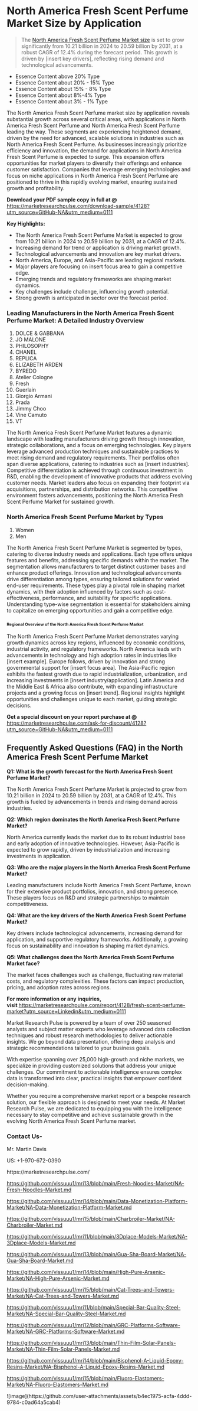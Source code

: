 <h1>North America Fresh Scent Perfume Market&nbsp;Size by Application</h1><blockquote><p>The <a href="https://marketresearchpulse.com/download-sample/4128?utm_source=GitHub-NA&amp;utm_medium=0111">North America Fresh Scent Perfume Market size</a> is set to grow significantly from 10.21 billion in 2024 to 20.59 billion by 2031, at a robust CAGR of 12.4% during the forecast period. This growth is driven by [insert key drivers], reflecting rising demand and technological advancements.</p></blockquote><ul><li>Essence Content above 20% Type <li> Essence Content about 20% - 15% Type <li> Essence Content about 15% - 8% Type <li> Essence Content about 8%-4% Type <li> Essence Content about 3% - 1% Type</li></ul><p>The North America Fresh Scent Perfume market size by application reveals substantial growth across several critical areas, with applications in North America Fresh Scent Perfume and North America Fresh Scent Perfume leading the way. These segments are experiencing heightened demand, driven by the need for advanced, scalable solutions in industries such as North America Fresh Scent Perfume. As businesses increasingly prioritize efficiency and innovation, the demand for applications in North America Fresh Scent Perfume is expected to surge. This expansion offers opportunities for market players to diversify their offerings and enhance customer satisfaction. Companies that leverage emerging technologies and focus on niche applications in North America Fresh Scent Perfume are positioned to thrive in this rapidly evolving market, ensuring sustained growth and profitability.</p><p><strong>Download your PDF sample copy in full at @ </strong><a href="https://marketresearchpulse.com/download-sample/4128?utm_source=GitHub-NA&amp;utm_medium=0111">https://marketresearchpulse.com/download-sample/4128?utm_source=GitHub-NA&amp;utm_medium=0111</a></p><p><strong>Key Highlights: </strong></p><ul><li>The North America Fresh Scent Perfume Market is expected to grow from 10.21 billion in 2024 to 20.59 billion by 2031, at a CAGR of 12.4%.</li><li>Increasing demand for trend or application is driving market growth.</li><li>Technological advancements and innovation are key market drivers.</li><li>North America, Europe, and Asia-Pacific are leading regional markets.</li><li>Major players are focusing on insert focus area to gain a competitive edge.</li><li>Emerging trends and regulatory frameworks are shaping market dynamics.</li><li>Key challenges include challenge, influencing growth potential.</li><li>Strong growth is anticipated in sector over the forecast period.</li></ul><h3>Leading Manufacturers in the North America Fresh Scent Perfume Market: A Detailed Industry Overview</h3><ol><li>DOLCE & GABBANA</li><li>JO MALONE</li><li>PHILOSOPHY</li><li>CHANEL</li><li>REPLICA</li><li>ELIZABETH ARDEN</li><li>BYREDO</li><li>Atelier Cologne</li><li>Fresh</li><li>Guerlain</li><li>Giorgio Armani</li><li>Prada</li><li>Jimmy Choo</li><li>Vine Camuto</li><li>VT</li></ol><div class="flex max-w-full flex-col flex-grow"><div class="min-h-8 text-message flex w-full flex-col items-end gap-2 whitespace-normal break-words [.text-message+&amp;]:mt-5" dir="auto" data-message-author-role="assistant" data-message-id="fd8432e4-4910-450d-b182-61b7bfb0a01f" data-message-model-slug="gpt-4o"><div class="flex w-full flex-col gap-1 empty:hidden first:pt-[3px]"><div class="markdown prose w-full break-words dark:prose-invert light"><p>The North America Fresh Scent Perfume Market features a dynamic landscape with leading manufacturers driving growth through innovation, strategic collaborations, and a focus on emerging technologies. Key players leverage advanced production techniques and sustainable practices to meet rising demand and regulatory requirements. Their portfolios often span diverse applications, catering to industries such as [insert industries]. Competitive differentiation is achieved through continuous investment in R&amp;D, enabling the development of innovative products that address evolving customer needs. Market leaders also focus on expanding their footprint via acquisitions, partnerships, and distribution networks. This competitive environment fosters advancements, positioning the North America Fresh Scent Perfume Market for sustained growth.</p></div></div></div></div><h3>North America Fresh Scent Perfume Market by Types</h3><ol><li>Women <li> Men</li></ol><div class="flex max-w-full flex-col flex-grow"><div class="min-h-8 text-message flex w-full flex-col items-end gap-2 whitespace-normal break-words [.text-message+&amp;]:mt-5" dir="auto" data-message-author-role="assistant" data-message-id="084470be-0bb7-4664-bddf-5156b4f41249" data-message-model-slug="gpt-4o-mini"><div class="flex w-full flex-col gap-1 empty:hidden first:pt-[3px]"><div class="markdown prose w-full break-words dark:prose-invert light"><p>The North America Fresh Scent Perfume Market is segmented by types, catering to diverse industry needs and applications. Each type offers unique features and benefits, addressing specific demands within the market. The segmentation allows manufacturers to target distinct customer bases and enhance product offerings. Innovation and technological advancements drive differentiation among types, ensuring tailored solutions for varied end-user requirements. These types play a pivotal role in shaping market dynamics, with their adoption influenced by factors such as cost-effectiveness, performance, and suitability for specific applications. Understanding type-wise segmentation is essential for stakeholders aiming to capitalize on emerging opportunities and gain a competitive edge.</p></div></div></div></div><h3><span style="font-size: 11px;">Regional Overview of the North America Fresh Scent Perfume Market</span></h3><div class="flex max-w-full flex-col flex-grow"><div class="min-h-8 text-message flex w-full flex-col items-end gap-2 whitespace-normal break-words [.text-message+&amp;]:mt-5" dir="auto" data-message-author-role="assistant" data-message-id="e9038762-ce64-4e30-91c9-9bd413514231" data-message-model-slug="gpt-4o-mini"><div class="flex w-full flex-col gap-1 empty:hidden first:pt-[3px]"><div class="markdown prose w-full break-words dark:prose-invert light"><p>The North America Fresh Scent Perfume Market demonstrates varying growth dynamics across key regions, influenced by economic conditions, industrial activity, and regulatory frameworks. North America leads with advancements in technology and high adoption rates in industries like [insert example]. Europe follows, driven by innovation and strong governmental support for [insert focus area]. The Asia-Pacific region exhibits the fastest growth due to rapid industrialization, urbanization, and increasing investments in [insert industry/application]. Latin America and the Middle East &amp; Africa also contribute, with expanding infrastructure projects and a growing focus on [insert trend]. Regional insights highlight opportunities and challenges unique to each market, guiding strategic decisions.</p></div></div></div></div><p><strong>Get a special discount on your report purchase at @ </strong><a href="https://marketresearchpulse.com/ask-for-discount/4128?utm_source=GitHub-NA&amp;utm_medium=0111">https://marketresearchpulse.com/ask-for-discount/4128?utm_source=GitHub-NA&amp;utm_medium=0111</a></p><h2>Frequently Asked Questions (FAQ) in the North America Fresh Scent Perfume Market</h2><p><strong>Q1: What is the growth forecast for the North America Fresh Scent Perfume Market?</strong></p><p>The North America Fresh Scent Perfume Market is projected to grow from 10.21 billion in 2024 to 20.59 billion by 2031, at a CAGR of 12.4%. This growth is fueled by advancements in trends and rising demand across industries.</p><p><strong>Q2: Which region dominates the North America Fresh Scent Perfume Market?</strong></p><p>North America currently leads the market due to its robust industrial base and early adoption of innovative technologies. However, Asia-Pacific is expected to grow rapidly, driven by industrialization and increasing investments in application.</p><p><strong>Q3: Who are the major players in the North America Fresh Scent Perfume Market?</strong></p><p>Leading manufacturers include North America Fresh Scent Perfume, known for their extensive product portfolios, innovation, and strong presence. These players focus on R&amp;D and strategic partnerships to maintain competitiveness.</p><p><strong>Q4: What are the key drivers of the North America Fresh Scent Perfume Market?</strong></p><p>Key drivers include technological advancements, increasing demand for application, and supportive regulatory frameworks. Additionally, a growing focus on sustainability and innovation is shaping market dynamics.</p><p><strong>Q5: What challenges does the North America Fresh Scent Perfume Market face?</strong></p><p>The market faces challenges such as challenge, fluctuating raw material costs, and regulatory complexities. These factors can impact production, pricing, and adoption rates across regions.</p><p><strong>For more information or any inquiries, visit&nbsp;</strong><a href="https://marketresearchpulse.com/report/4128/fresh-scent-perfume-market?utm_source=Linkedin&utm_medium=0111">https://marketresearchpulse.com/report/4128/fresh-scent-perfume-market?utm_source=Linkedin&utm_medium=0111</a></p><p>Market Research Pulse is powered by a team of over 250 seasoned analysts and subject matter experts who leverage advanced data collection techniques and robust research methodologies to deliver actionable insights. We go beyond data presentation, offering deep analysis and strategic recommendations tailored to your business goals.</p><p>With expertise spanning over 25,000 high-growth and niche markets, we specialize in providing customized solutions that address your unique challenges. Our commitment to actionable intelligence ensures complex data is transformed into clear, practical insights that empower confident decision-making.</p><p>Whether you require a comprehensive market report or a bespoke research solution, our flexible approach is designed to meet your needs. At Market Research Pulse, we are dedicated to equipping you with the intelligence necessary to stay competitive and achieve sustainable growth in the evolving North America Fresh Scent Perfume market.</p><h3><strong>Contact Us-</strong></h3><p>Mr. Martin Davis</p><p>US: +1-970-672-0390</p><p>https://marketresearchpulse.com/</p><p><a href="https://github.com/vissuuu1/mri13/blob/main/Fresh-Noodles-Market/NA-Fresh-Noodles-Market.md">https://github.com/vissuuu1/mri13/blob/main/Fresh-Noodles-Market/NA-Fresh-Noodles-Market.md</a></p><p><a href="https://github.com/vissuuu1/mri14/blob/main/Data-Monetization-Platform-Market/NA-Data-Monetization-Platform-Market.md">https://github.com/vissuuu1/mri14/blob/main/Data-Monetization-Platform-Market/NA-Data-Monetization-Platform-Market.md</a></p><p><a href="https://github.com/vissuuu1/mri15/blob/main/Charbroiler-Market/NA-Charbroiler-Market.md">https://github.com/vissuuu1/mri15/blob/main/Charbroiler-Market/NA-Charbroiler-Market.md</a></p><p><a href="https://github.com/vissuuu1/mri11/blob/main/3Dplace-Models-Market/NA-3Dplace-Models-Market.md">https://github.com/vissuuu1/mri11/blob/main/3Dplace-Models-Market/NA-3Dplace-Models-Market.md</a></p><p><a href="https://github.com/vissuuu1/mri13/blob/main/Gua-Sha-Board-Market/NA-Gua-Sha-Board-Market.md">https://github.com/vissuuu1/mri13/blob/main/Gua-Sha-Board-Market/NA-Gua-Sha-Board-Market.md</a></p><p><a href="https://github.com/vissuuu1/mri14/blob/main/High-Pure-Arsenic-Market/NA-High-Pure-Arsenic-Market.md">https://github.com/vissuuu1/mri14/blob/main/High-Pure-Arsenic-Market/NA-High-Pure-Arsenic-Market.md</a></p><p><a href="https://github.com/vissuuu1/mri15/blob/main/Cat-Trees-and-Towers-Market/NA-Cat-Trees-and-Towers-Market.md">https://github.com/vissuuu1/mri15/blob/main/Cat-Trees-and-Towers-Market/NA-Cat-Trees-and-Towers-Market.md</a></p><p><a href="https://github.com/vissuuu1/mri11/blob/main/Special-Bar-Quality-Steel-Market/NA-Special-Bar-Quality-Steel-Market.md">https://github.com/vissuuu1/mri11/blob/main/Special-Bar-Quality-Steel-Market/NA-Special-Bar-Quality-Steel-Market.md</a></p><p><a href="https://github.com/vissuuu1/mri12/blob/main/GRC-Platforms-Software-Market/NA-GRC-Platforms-Software-Market.md">https://github.com/vissuuu1/mri12/blob/main/GRC-Platforms-Software-Market/NA-GRC-Platforms-Software-Market.md</a></p><p><a href="https://github.com/vissuuu1/mri13/blob/main/Thin-Film-Solar-Panels-Market/NA-Thin-Film-Solar-Panels-Market.md">https://github.com/vissuuu1/mri13/blob/main/Thin-Film-Solar-Panels-Market/NA-Thin-Film-Solar-Panels-Market.md</a></p><p><a href="https://github.com/vissuuu1/mri14/blob/main/Bisphenol-A-Liquid-Epoxy-Resins-Market/NA-Bisphenol-A-Liquid-Epoxy-Resins-Market.md">https://github.com/vissuuu1/mri14/blob/main/Bisphenol-A-Liquid-Epoxy-Resins-Market/NA-Bisphenol-A-Liquid-Epoxy-Resins-Market.md</a></p><p><a href="https://github.com/vissuuu1/mri15/blob/main/Fluoro-Elastomers-Market/NA-Fluoro-Elastomers-Market.md">https://github.com/vissuuu1/mri15/blob/main/Fluoro-Elastomers-Market/NA-Fluoro-Elastomers-Market.md</a></p>
![image](https://github.com/user-attachments/assets/b4ec1975-acfa-4ddd-9784-c0ad64a5cab4)
